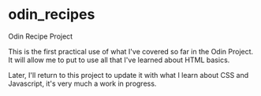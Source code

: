 # odin_recipes
Odin Recipe Project

This is the first practical use of what I've covered so far in the Odin Project. It will allow me to put to use all that I've learned about HTML basics. 

Later, I'll return to this project to update it with what I learn about CSS and Javascript, it's very much a work in progress.
